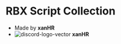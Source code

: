 # RBX Script Collection
- Made by **xanHR**
- ![discord-logo-vector](https://user-images.githubusercontent.com/94195465/158655553-7b1a0540-9b67-46c5-8178-7293e1330318.png)  **xanHR**
